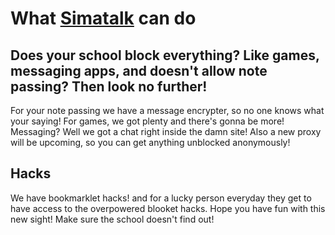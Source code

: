 # What [Simatalk](https://simatalk.github.io) can do
## Does your school block everything? Like games, messaging apps, and doesn't allow note passing? Then look no further!
For your note passing we have a message encrypter, so no one knows what your saying!
For games, we got plenty and there's gonna be more!
Messaging? Well we got a chat right inside the damn site!
Also a new proxy will be upcoming, so you can get anything unblocked anonymously!
## Hacks
We have bookmarklet hacks! and for a lucky person everyday they get to have access to the overpowered blooket hacks.
Hope you have fun with this new sight! Make sure the school doesn't find out!
